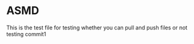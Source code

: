 ASMD
====
This is the test file for testing whether you can pull and push files or not
testing commit1
